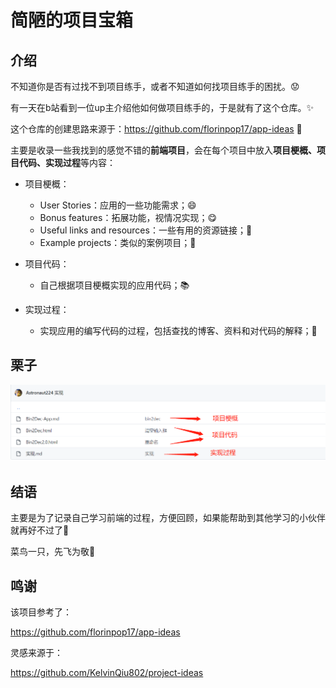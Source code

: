 # 简陋的项目宝箱

## 介绍

不知道你是否有过找不到项目练手，或者不知道如何找项目练手的困扰。:worried:

有一天在b站看到一位up主介绍他如何做项目练手的，于是就有了这个仓库。:sparkles:

这个仓库的创建思路来源于：https://github.com/florinpop17/app-ideas :lollipop:

主要是收录一些我找到的感觉不错的**前端项目**，会在每个项目中放入**项目梗概、项目代码、实现过程**等内容：

- 项目梗概：
  - User Stories：应用的一些功能需求；:smile:
  - Bonus features：拓展功能，视情况实现；:yum:
  - Useful links and resources：一些有用的资源链接；:cake:
  - Example projects：类似的案例项目；:door:

- 项目代码：
  - 自己根据项目梗概实现的应用代码；:books:

- 实现过程：
  - 实现应用的编写代码的过程，包括查找的博客、资料和对代码的解释；:cookie:

## 栗子

![123](https://github.com/Astronaut224/app-idea/blob/master/image/1671008570807.png?raw=true)

## 结语

主要是为了记录自己学习前端的过程，方便回顾，如果能帮助到其他学习的小伙伴就再好不过了:love_letter:

菜鸟一只，先飞为敬:chicken:

## 鸣谢

该项目参考了：

https://github.com/florinpop17/app-ideas

灵感来源于：

https://github.com/KelvinQiu802/project-ideas